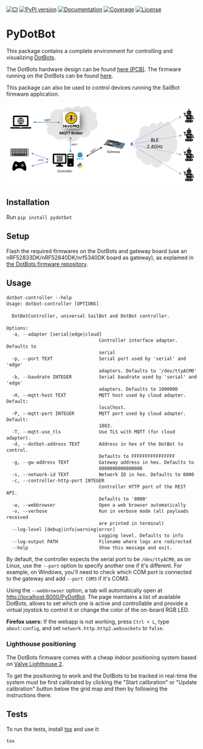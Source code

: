 [![CI][ci-badge]][ci-link]
[![PyPI version][pypi-badge]][pypi-link]
[![Documentation][doc-badge]][doc-link]
[![Coverage][codecov-badge]][codecov-link]
[![License][license-badge]][license-link]

# PyDotBot

This package contains a complete environment for controlling and visualizing
[DotBots](http://www.dotbots.org).

The DotBots hardware design can be found [here (PCB)][dotbot-pcb-repo].
The firmware running on the DotBots can be found [here][dotbot-firmware-repo].

This package can also be used to control devices running the SailBot firmware
application.

![DotBots controller overview][pydotbot-overview]

## Installation

Run `pip install pydotbot`

## Setup

Flash the required firmwares on the DotBots and gateway board (use an
nRF52833DK/nRF52840DK/nrf5340DK board as gateway), as explained in
[the DotBots firmware repository][dotbot-firmware-repo].

## Usage

```
dotbot-controller --help
Usage: dotbot-controller [OPTIONS]

  DotBotController, universal SailBot and DotBot controller.

Options:
  -a, --adapter [serial|edge|cloud]
                                  Controller interface adapter. Defaults to
                                  serial
  -p, --port TEXT                 Serial port used by 'serial' and 'edge'
                                  adapters. Defaults to '/dev/ttyACM0'
  -b, --baudrate INTEGER          Serial baudrate used by 'serial' and 'edge'
                                  adapters. Defaults to 1000000
  -H, --mqtt-host TEXT            MQTT host used by cloud adapter. Default:
                                  localhost.
  -P, --mqtt-port INTEGER         MQTT port used by cloud adapter. Default:
                                  1883.
  -T, --mqtt-use_tls              Use TLS with MQTT (for cloud adapter).
  -d, --dotbot-address TEXT       Address in hex of the DotBot to control.
                                  Defaults to FFFFFFFFFFFFFFFF
  -g, --gw-address TEXT           Gateway address in hex. Defaults to
                                  0000000000000000
  -s, --network-id TEXT           Network ID in hex. Defaults to 0000
  -c, --controller-http-port INTEGER
                                  Controller HTTP port of the REST API.
                                  Defaults to '8000'
  -w, --webbrowser                Open a web browser automatically
  -v, --verbose                   Run in verbose mode (all payloads received
                                  are printed in terminal)
  --log-level [debug|info|warning|error]
                                  Logging level. Defaults to info
  --log-output PATH               Filename where logs are redirected
  --help                          Show this message and exit.
```

By default, the controller expects the serial port to be `/dev/ttyACM0`, as on
Linux, use the `--port` option to specify another one if it's different. For
example, on Windows, you'll need to check which COM port is connected to the
gateway and add `--port COM3` if it's COM3.

Using the `--webbrowser` option, a tab will automatically open at
[http://localhost:8000/PyDotBot](http://localhost:8000/PyDotBot). The page maintains
a list of available DotBots, allows to set which one is active and controllable
and provide a virtual joystick to control it or change the color of the on-board
RGB LED.

**Firefox users:**
If the webapp is not working, press `Ctrl + L`, type `about:config`,
and set `network.http.http2.websockets` to `false`.

### Lighthouse positioning

The DotBots firmware comes with a cheap indoor positioning system based on
[Valve Lighthouse 2](https://www.valvesoftware.com/en/index/base-stations).

To get the positioning to work and the DotBots to be tracked in real-time the
system must be first calibrated by clicking the "Start calibration" or
"Update calibration" button below the grid map and then by following the
instructions there.

## Tests

To run the tests, install [tox](https://pypi.org/project/tox/) and use it:

```
tox
```


[ci-badge]: https://github.com/DotBots/PyDotBot/workflows/CI/badge.svg
[ci-link]: https://github.com/DotBots/PyDotBot/actions?query=workflow%3ACI+branch%3Amain
[pypi-badge]: https://badge.fury.io/py/pydotbot.svg
[pypi-link]: https://badge.fury.io/py/pydotbot
[doc-badge]: https://readthedocs.org/projects/pydotbot/badge/?version=latest
[doc-link]: https://pydotbot.readthedocs.io/en/latest
[license-badge]: https://img.shields.io/pypi/l/pydotbot
[license-link]: https://github.com/DotBots/pydotbot/blob/main/LICENSE.txt

[codecov-badge]: https://codecov.io/gh/DotBots/PyDotBot/branch/main/graph/badge.svg
[codecov-link]: https://codecov.io/gh/DotBots/PyDotBot

[pydotbot-overview]: https://github.com/DotBots/PyDotBot/blob/main/dotbots.png?raw=True
[dotbot-firmware-repo]: https://github.com/DotBots/DotBot-firmware
[dotbot-pcb-repo]: https://github.com/DotBots/DotBot-hardware
